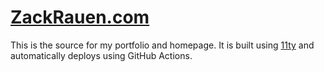 # [ZackRauen.com](https://zackrauen.com/)

This is the source for my portfolio and homepage. It is built using [11ty](https://11ty.dev) and automatically deploys using GitHub Actions.